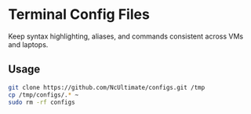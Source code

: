 # Terminal Config Files
 Keep syntax highlighting, aliases, and commands consistent across VMs and laptops.

## Usage
```sh
git clone https://github.com/NcUltimate/configs.git /tmp
cp /tmp/configs/.* ~
sudo rm -rf configs
```
